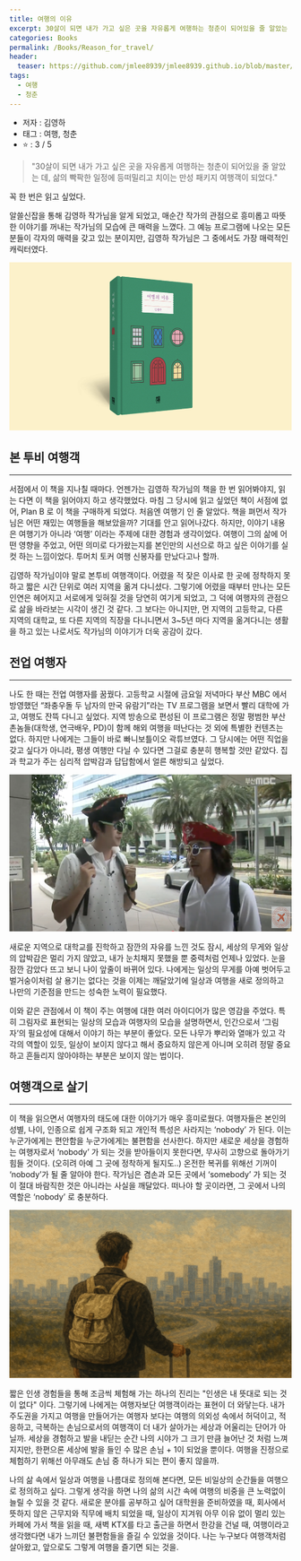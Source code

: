 ```yaml
---
title: 여행의 이유
excerpt: 30살이 되면 내가 가고 싶은 곳을 자유롭게 여행하는 청춘이 되어있을 줄 알았는 데.
categories: Books
permalink: /Books/Reason_for_travel/
header:
  teaser: https://github.com/jmlee8939/jmlee8939.github.io/blob/master/assets/images/books/reason_for_travel/lone_traveler.png?raw=true
tags:
  - 여행
  - 청춘
---
```


- 저자 : 김영하
- 태그 : 여행, 청춘
-  ⭐️   : 3 / 5 

>"30살이 되면 내가 가고 싶은 곳을 자유롭게 여행하는 청춘이 되어있을 줄 알았는 데, 
> 삶의 빡팍한 일정에 등떠밀리고 치이는 만성 패키지 여행객이 되었다."

꼭 한 번은 읽고 싶었다.

알쓸신잡을 통해 김영하 작가님을 알게 되었고, 매순간 작가의 관점으로 흥미롭고 따뜻한 이야기를 꺼내는 작가님의 모습에 큰 매력을 느꼈다. 그 예능 프로그램에 나오는 모든 분들이 각자의 매력을 갖고 있는 분이지만, 김영하 작가님은 그 중에서도 가장 매력적인 캐릭터였다.

<p align="center">
<img src= "https://github.com/jmlee8939/jmlee8939.github.io/blob/master/assets/images/books/reason_for_travel/reason_for_travel_book.png?raw=true" width = 600 height = 300>
</p>

## 본 투비 여행객
---

서점에서 이 책을 지나칠 때마다. 언젠가는 김영하 작가님의 책을 한 번 읽어봐야지, 읽는 다면 이 책을 읽어야지 하고 생각했었다. 마침 그 당시에 읽고 싶었던 책이 서점에 없어, Plan B 로 이 책을 구매하게 되었다. 처음엔  여행기 인 줄 알았다. 책을 펴먼서 작가님은 어떤 재밌는 여행들을 해보았을까? 기대를 안고 읽어나갔다. 하지만, 이야기 내용은 여행기가 아니라 ‘여행’ 이라는 주제에 대한 경험과 생각이었다. 여행이 그의 삶에 어떤 영향을 주었고, 어떤 의미로 다가왔는지를 본인만의 시선으로 하고 싶은 이야기를 실컷 하는 느낌이었다. 투머치 토커 여행 신봉자를 만났다고나 할까.

김영하 작가님이야 말로 본투비 여행객이다. 어렸을 적 잦은 이사로 한 곳에 정착하지 못하고 짧은 시간 단위로 여러 지역을 옮겨 다니셨다. 그렇기에 어렸을 때부터 만나는 모든 인연은 헤어지고 서로에게 잊혀질 것을 당연히 여기게 되었고, 그 덕에 여행자의 관점으로 삶을 바라보는 시각이 생긴 것 같다. 그 보다는 아니지만, 먼 지역의 고등학교, 다른 지역의 대학교, 또 다른 지역의 직장을 다니니면서 3~5년 마다 지역을 옮겨다니는 생활을 하고 있는 나로서도 작가님의 이야기가 더욱 공감이 갔다.

## 전업 여행자
---

나도 한 때는 전업 여행자를 꿈꿨다. 고등학교 시절에 금요일 저녁마다 부산 MBC 에서 방영했던 “좌충우돌 두 남자의 만국 유람기”라는 TV 프로그램을 보면서 빨리 대학에 가고, 여행도 잔뜩 다니고 싶었다. 지역 방송으로 편성된 이 프로그램은 정말 평범한 부산 촌놈들(대학생, 연극배우, PD)이 함께 해외 여행을 떠난다는 것 외에 특별한 컨텐츠는 없다. 하지만 나에게는 그들이 바로 빠니보틀이오 곽튜브였다. 그 당시에는 어떤 직업을 갖고 싶다가 아니라, 평생 여행만 다닐 수 있다면 그걸로 충분히 행복할 것만 같았다. 집과 학교가 주는 심리적 압박감과 답답함에서 얼른 해방되고 싶었다.

<p align="center">
<img src= "https://github.com/jmlee8939/jmlee8939.github.io/blob/master/assets/images/books/reason_for_travel/tv_show_performer.png?raw=true" width = 600 height = 280>
</p>

새로운 지역으로 대학교를 진학하고 잠깐의 자유를 느낀 것도 잠시, 세상의 무게와 일상의 압박감은 멀리 가지 않았고, 내가 눈치채지 못했을 뿐 중력처럼 언제나 있었다. 눈을 잠깐 감았다 뜨고 보니 나이 앞줄이 바뀌어 있다. 나에게는 일상의 무게를 아예 벗어두고 벌거숭이처럼 살 용기는 없다는 것을 이제는 깨달았기에 일상과 여행을 새로 정의하고 나만의 기준점을 만드는 성숙한 노력이 필요했다.

이와 같은 관점에서 이 책이 주는 여행에 대한 여러 아이디어가 많은 영감을 주었다. 특히 그림자로 표현되는 일상의 모습과 여행자의 모습을 설명하면서, 인간으로서 ‘그림자’의 필요성에 대해서 이야기 하는 부분이 좋았다. 모든 나무가 뿌리와 열매가 있고 각각의 역할이 있듯, 일상이 보이지 않다고 해서 중요하지 않은게 아니며 오히려 정말 중요하고 흔들리지 않아야하는 부분은 보이지 않는 법이다.

## 여행객으로 살기
---

이 책을 읽으면서 여행자의 태도에 대한 이야기가 매우 흥미로웠다. 여행자들은 본인의 성별, 나이, 인종으로 쉽게 구조화 되고 개인적 특성은 사라지는 ‘nobody’ 가 된다. 이는 누군가에게는 편안함을 누군가에게는 불편함을 선사한다. 하지만 새로운 세상을 경험하는 여행자로서 ‘nobody’ 가 되는 것을 받아들이지 못한다면, 무사히 고향으로 돌아가기 힘들 것이다. (오히려 아예 그 곳에 정착하게 될지도..) 온전한 복귀를 위해선 기꺼이 ‘nobody’가 될 줄 알아야 한다. 작가님은 겸손과 모든 곳에서 ‘somebody’ 가 되는 것이 절대 바람직한 것은 아니라는 사실을 깨달았다. 떠나야 할 곳이라면, 그 곳에서 나의 역할은 ‘nobody’ 로 충분하다.

<p align="center">
<img src= "https://github.com/jmlee8939/jmlee8939.github.io/blob/master/assets/images/books/reason_for_travel/lone_traveler.png?raw=true" width = 600 height = 300>
</p>

짧은 인생 경험들을 통해 조금씩 체험해 가는 하나의 진리는 "인생은 내 뜻대로 되는 것이 없다" 이다. 그렇기에 나에게는 여행자보단 여행객이라는 표현이 더 와닿는다. 내가 주도권을 가지고 여행을 만들어가는 여행자 보다는 여행의 의외성 속에서 허덕이고, 적응하고, 극복하는 손님으로서의 여행객이 더 내가 살아가는 세상과 어울리는 단어가 아닐까. 세상을 경험하고 발을 내딛는 순간 나의 시야가 그 크기 만큼 늘어난 것 처럼 느껴지지만, 한편으론 세상에 발을 들인 수 많은 손님 + 1이 되었을 뿐이다. 여행을 진정으로 체험하기 위해선 아무래도 손님 중 하나가 되는 편이 좋지 않을까.

나의 삶 속에서 일상과 여행을 나름대로 정의해 본다면, 모든  비일상의 순간들을 여행으로 정의하고 싶다. 그렇게 생각을 하면 나의 삶의 시간 속에 여행의 비중을 큰 노력없이 늘릴 수 있을 것 같다. 새로운 분야를 공부하고 싶어 대학원을 준비하였을 때, 회사에서 뜻하지 않은 근무지와 직무에 배치 되었을 때, 일상이 지겨워 아무 이유 없이 멀리 있는 카페에 가서 책을 읽을 때, 새벽 KTX를 타고 출근을 하면서 한강을 건널 때, 여행이라고 생각했다면 내가 느끼던 불편함들을 즐길 수 있었을 것이다. 나는 누구보다 여행객처럼 살아왔고, 앞으로도 그렇게 여행을 즐기면 되는 것을. 